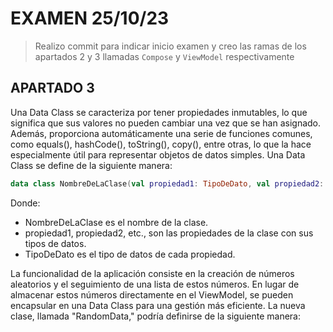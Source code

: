 # EXAMEN 25/10/23
> Realizo commit para indicar inicio examen y creo las ramas de los apartados 2
> y 3 llamadas `Compose` y `ViewModel` respectivamente

## APARTADO 3
Una Data Class se caracteriza por tener propiedades inmutables, 
lo que significa que sus valores no pueden cambiar una vez que se han asignado. 
Además, proporciona automáticamente una serie de funciones comunes, como equals(), 
hashCode(), toString(), copy(), entre otras, lo que la hace especialmente útil 
para representar 
objetos de datos simples. Una Data Class se define de la siguiente manera:

```kotlin
data class NombreDeLaClase(val propiedad1: TipoDeDato, val propiedad2: TipoDeDato, ...)

```
Donde:

* NombreDeLaClase es el nombre de la clase.
* propiedad1, propiedad2, etc., son las propiedades de la clase con sus tipos de datos.
* TipoDeDato es el tipo de datos de cada propiedad.

La funcionalidad de la aplicación consiste en la creación de números aleatorios y 
el seguimiento de una lista de estos números. En lugar de almacenar estos números 
directamente en el ViewModel, se pueden encapsular en una Data Class para una 
gestión más eficiente. 
La nueva clase, llamada "RandomData," podría definirse de la siguiente manera:

```kotlin

```